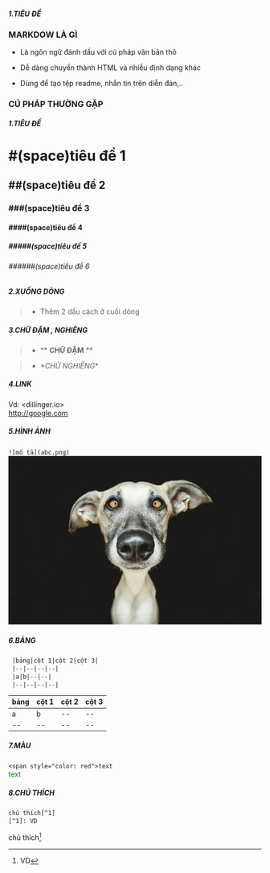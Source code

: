 ##### 1.TIÊU ĐỀ
### MARKDOW LÀ GÌ

- Là ngôn ngữ đánh dấu với cú pháp văn bản thô

- Dễ dàng chuyển thành HTML và nhiều định dạng khác

- Dùng để tạo tệp readme, nhắn tin trên diễn đàn,..

### CÚ PHÁP THƯỜNG GẶP

##### 1.TIÊU ĐỀ
> 
# #(space)tiêu đề 1
> 
## ##(space)tiêu đề 2
> 
### ###(space)tiêu đề 3
> 
#### ####(space)tiêu đề 4
> 
##### #####(space)tiêu đề 5
> 
###### ######(space)tiêu đề 6

##### 2.XUỐNG DÒNG

> - Thêm 2 dấu cách ở cuối dòng  

##### 3.CHỮ ĐẬM , NGHIÊNG 

>- ** **CHỮ ĐẬM**  **   

>- *\*CHỮ NGHIÊNG*\*

##### 4.LINK
 Vd: <dillinger.io>  
    <http://google.com>

##### 5.HÌNH ẢNH
`![mô tả](abc.png)`  
![mô tả](67997_20140412070200.jpg)

 
##### 6.BẢNG  
     |bảng|cột 1|cột 2|cột 3|
     |--|--|--|--|  
     |a|b|--|--|  
     |--|--|--|--| 
 
 
 |bảng|cột 1|cột 2|cột 3|  
 |--|--|--|--|  
 |a|b|--|--|  
 |--|--|--|--|  
 ##### 7.MÀU  
 `<span style="color: red">text`  
 <span style="color: green">text 
  ##### 8.CHÚ THÍCH  
    chú thích[^1]
    [^1]: VD  
    
chú thích[^1]
[^1]: VD   
    
    
 
 
 